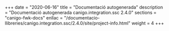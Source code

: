 +++
date        = "2020-06-16"
title       = "Documentació autogenerada"
description = "Documentació autogenerada canigo.integration.ssc 2.4.0"
sections    = "canigo-fwk-docs"
enllac		= "/documentacio-llibreries/canigo.integration.ssc/2.4.0/site/project-info.html"
weight      = 4
+++
